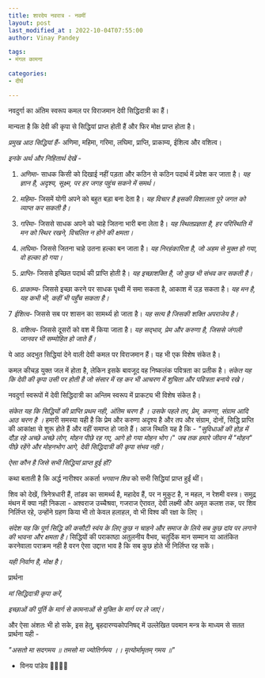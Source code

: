 ```yaml
---
title: शारदेय नवरात्र - नवमीं
layout: post
last_modified_at : 2022-10-04T07:55:00
author: Vinay Pandey

tags:
- मंगल कामना

categories:
- दीर्घ

---
```


नवदुर्गा का अंतिम स्वरूप कमल पर विराजमान देवी सिद्धिदात्री का हैं। 

मान्यता है कि देवी की कृपा से सिद्धियां प्राप्त होती हैं और फिर मोक्ष प्राप्त होता है। 

*प्रमुख आठ सिद्धियां हैं*- 
अणिमा, महिमा, गरिमा, लघिमा, प्राप्ति, प्राकाम्य, ईशित्व और वशित्व।  

*इनके अर्थ और निहितार्थ देखें -*

1. *अणिमा*- साधक किसी को दिखाई नहीं पड़ता और कठिन से कठिन पदार्थ में प्रवेश कर जाता है। *यह ज्ञान है, अदृश्य, सूक्ष्म, पर हर जगह पहुंच सकने में समर्थ।*

2. *महिमा*- जिसमें योगी अपने को बहुत बड़ा बना देता है। *यह विचार है इसकी विशालता पूरे जगत को व्याप्त कर सकती है।*

3. *गरिमा*- जिससे साधक अपने को चाहे जितना भारी बना लेता है। *यह स्थितप्रज्ञता है, हर परिस्थिति में मन को स्थिर रखने, विचलित न होने की क्षमता।* 

4. *लघिमा*- जिससे जितना चाहे उतना हल्का बन जाता है। *यह निरहंकारिता है, जो अहम से मुक्त हो गया, वो हल्का हो गया।* 

5. *प्राप्ति*- जिससे इच्छित पदार्थ की प्राप्ति होती है। *यह इच्छाशक्ति है, जो कुछ भी संभव कर सकती है।* 

6. *प्राकाम्य*- जिससे इच्छा करने पर साधक पृथ्वी में समा सकता है, आकाश में उड़ सकता है। *यह मन है, यह कभी भी, कहीं भी पहुँच सकता है।* 

7 *ईशित्व*- जिससे सब पर शासन का सामर्थ्य हो जाता है। *यह सत्य है जिसकी शक्ति अपराजेय है।*

8. *वशित्व*- जिससे दूसरों को वश में किया जाता है। *यह सद्भाव, प्रेम और करुणा है, जिससे जंगली जानवर भी सम्मोहित हो जाते हैं।* 

ये आठ अदभुत सिद्धियां देने वाली देवी कमल पर विराजमान हैं। यह भी एक विशेष संकेत है।

कमल कीचड़ युक्त जल में होता है, लेकिन इसके बावजूद वह निष्कलंक पवित्रता का प्रतीक है।  *संकेत यह कि देवी की कृपा उसी पर होती है जो संसार में रह कर भी आचरण में शुचिता और पवित्रता बनाये रखे।*

नवदुर्गा स्वरूपों में देवी सिद्धिदात्री का अन्तिम स्वरूप में प्राकट्य भी विशेष संकेत है। 

*संकेत यह कि सिद्धियों की प्राप्ति प्रथम नही, अंतिम चरण है । उसके पहले तप, प्रेम, करुणा, संग्राम आदि आठ चरण है ।* हमारी समस्या यही है कि प्रेम और करुणा अदृश्य है और तप और संग्राम, दोनों, सिद्धि प्राप्ति की आकांक्षा से शुरू होते हैं और वहीं समाप्त हो जाते हैं। आज स्थिति यह है कि - 
_"सुविधाओं की होड़ में दौड़ रहे अच्छे अच्छे लोग,_
_मोहन पीछे रह गए, आगे हो गया मोहन भोग।_"
*जब तक हमारे जीवन में "मोहन" पीछे रहेंगे और मोहनभोग आगे, देवी सिद्धिदात्री की कृपा संभव नही।*

*ऐसा कौन है जिसे सभी सिद्धियां प्राप्त हुई हों?*

कथा बताती है कि अर्द्ध नारीश्वर अकर्ता *भगवान शिव* को सभी सिद्धियां प्राप्त हुईं थीं। 

शिव को देखें, त्रिनेत्रधारी हैं, तांडव का सामर्थ्य है, महादेव हैं, पर न मुकुट है, न महल, न रेशमी वस्त्र। समुद्र मंथन में क्या नही निकला - अश्वराज उच्चैश्रवा, गजराज ऐरावत, देवी लक्ष्मी और अमृत कलश तक, पर शिव निर्लिप्त रहे, उन्होंने ग्रहण किया भी तो केवल हलाहल, वो भी विश्व की रक्षा के लिए । 

*संदेश यह कि पूर्ण सिद्धि की कसौटी स्वंय के लिए कुछ न चाहने और समाज के लिये सब कुछ दांव पर लगाने की भावना और क्षमता है।* सिद्धियों की पराकाष्ठा अतुलनीय वैभव, चतुर्दिक मान सम्मान या आतंकित करनेवाला पराक्रम नही है वरन ऐसा उद्दात्त भाव है कि सब कुछ होते भी निर्लिप्त रह सकें।

*यही निर्वाण है, मोक्ष है।*

प्रार्थना

*मां सिद्धिदात्री कृपा करें,*

*इच्छाओं की पूर्ति के मार्ग से कामनाओं से मुक्ति के मार्ग पर ले जाएं।*

और ऐसा अंशतः भी हो सके, इस हेतु, बृहदारण्यकोपनिषद् में उल्लेखित पवमान मन्त्र के माध्यम से सतत प्रार्थना यही -

_*"असतो मा सदगमय ॥*_
_*तमसो मा ज्योतिर्गमय ।।*_
_*मृत्योर्मामृतम् गमय ॥"*_

- विनय पांडेय
🙏🌷🌷🙏
